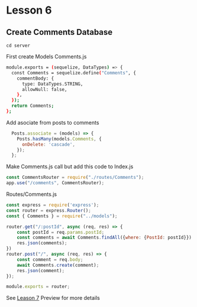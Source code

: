 # Lesson 6

## Create Comments Database

`cd server`

First create Models
Comments.js

```bash
module.exports = (sequelize, DataTypes) => {
  const Comments = sequelize.define("Comments", {
    commentBody: {
      type: DataTypes.STRING,
      allowNull: false,
    },
  });
  return Comments;
};
```

Add asociate from posts to comments

```javascript
  Posts.associate = (models) => {
    Posts.hasMany(models.Comments, {
      onDelete: 'cascade',
    });
  };
```

Make Comments.js call but add this code to Index.js

```javascript
const CommentsRouter = require("./routes/Comments");
app.use("/comments", CommentsRouter);
```

Routes/Comments.js

```javascript
const express = require('express');
const router = express.Router();
const { Comments } = require("../models");

router.get("/:postId", async (req, res) => {
    const postId = req.params.postId;
    const comments = await Comments.findAll({where: {PostId: postId}})
    res.json(comments);
})
router.post("/", async (req, res) => {
    const comment = req.body;
    await Comments.create(comment);
    res.json(comment);
});

module.exports = router;
```

See [Leason 7](https://lesson2.com) Preview for more details
